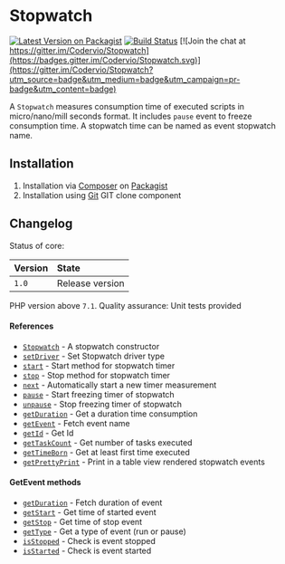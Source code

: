 # Stopwatch

[![Latest Version on Packagist](https://img.shields.io/packagist/v/codervio/stopwatch.svg?style=flat-square)](https://packagist.org/packages/codervio/stopwatch)
[![Build Status](https://travis-ci.org/Codervio/Stopwatch.svg?branch=master)](https://travis-ci.org/Codervio/Stopwatch)
[![Join the chat at https://gitter.im/Codervio/Stopwatch](https://badges.gitter.im/Codervio/Stopwatch.svg)](https://gitter.im/Codervio/Stopwatch?utm_source=badge&utm_medium=badge&utm_campaign=pr-badge&utm_content=badge)

A `Stopwatch` measures consumption time of executed scripts in micro/nano/mill seconds format. 
It includes `pause` event to freeze consumption time.
A stopwatch time can be named as event stopwatch name.

## Installation

1. Installation via [Composer](http://www.composer.org) on [Packagist](https://packagist.org/packages/codervio/stopwatch)
2. Installation using [Git](http://www.github.com) GIT clone component

## Changelog

Status of core:

| Version       | State                |
| ------------- |:-------------------- |
| `1.0`         | Release version      |

PHP version above `7.1`.
Quality assurance: Unit tests provided

#### References

* [`Stopwatch`](stopwatch_constructor.md) - A stopwatch constructor
* [`setDriver`](set_driver.md) - Set Stopwatch driver type
* [`start`](start.md) - Start method for stopwatch timer
* [`stop`](stop.md) - Stop method for stopwatch timer
* [`next`](next.md) - Automatically start a new timer measurement
* [`pause`](pause.md) - Start freezing timer of stopwatch
* [`unpause`](unpause.md) - Stop freezing timer of stopwatch
* [`getDuration`](get_duration.md) - Get a duration time consumption
* [`getEvent`](get_event.md) - Fetch event name
* [`getId`](get_id.md) - Get Id
* [`getTaskCount`](get_task_count.md) - Get number of tasks executed
* [`getTimeBorn`](get_time_born.md) - Get at least first time executed
* [`getPrettyPrint`](get_pretty_print.md) - Print in a table view rendered stopwatch events

#### GetEvent methods

* [`getDuration`](get_event.md) - Fetch duration of event
* [`getStart`](get_event.md) - Get time of started event
* [`getStop`](get_event.md) - Get time of stop event
* [`getType`](get_event.md) - Get a type of event (run or pause)
* [`isStopped`](get_event.md) - Check is event stopped
* [`isStarted`](get_event.md) - Check is event started
